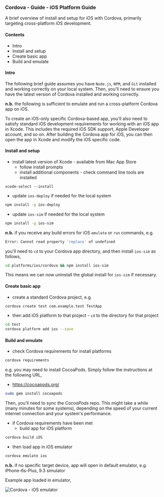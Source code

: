### Cordova - Guide - iOS Platform Guide

A brief overview of install and setup for iOS with Cordova, primarily targeting cross-platform iOS development.

#### Contents
* Intro
* Install and setup
* Create basic app
* Build and emulate

#### Intro
The following brief guide assumes you have `Node.js`, `NPM`, and `Git` installed and working correctly on your local system. Then, you'll need to ensure you have the latest version of Cordova installed and working correctly.

**n.b.** the following is sufficient to emulate and run a cross-platform Cordova app on iOS.

To create an iOS-only specific Cordova-based app, you'll also need to satisfy standard iOS development requirements for working with an iOS app in Xcode. This includes the required iOS SDK support, Apple Developer account, and so on. After building the Cordova app for iOS, you can then open the app in Xcode and modify the iOS specific code.

#### Install and setup
* install latest version of Xcode - available from Mac App Store
  * follow install prompts
  * install additional components - check command line tools are installed

```
xcode-select --install
```

* update `ios-deploy` if needed for the local system

```bash
npm install -g ios-deploy
```

* update `ios-sim` if needed for the local system

```bash
npm install -g ios-sim
```

**n.b.** if you receive any build errors for iOS `emulate` or `run` commands, e.g.

```bash
Error: Cannot read property 'replace' of undefined
```

you'll need to `cd` to your Cordova app directory, and then install `ios-sim` as follows,

```bash
cd platforms/ios/cordova && npm install ios-sim
```

This means we can now uninstall the global install for `ios-sim` if necessary.

<div style="page-break-after: always;"></div>

#### Create basic app

* create a standard Cordova project, e.g.

```bash
cordova create test com.example.test TestApp
```

* then add iOS platform to that project - `cd` to the directory for that project

```bash
cd test
cordova platform add ios --save
```

#### Build and emulate
* check Cordova requirements for install platforms

```bash
cordova requirements
```

e.g. you may need to install CocoaPods. Simply follow the instructions at the following URL,

  * https://cocoapods.org/

```bash
sudo gem install cocoapods
```

Then, you'll need to sync the *CocoaPods* repo. This might take a while (many minutes for some systems), depending on the speed of your current internet connection and your system's performance.

* if Cordova requirements have been met
  * build app for iOS platform

```bash
cordova build iOS
```

* then load app in iOS emulator

```bash
cordova emulate ios
```

**n.b.** if no specific target device, app will open in default emulator, e.g. iPhone-6s-Plus, 9.3 simulator

<div style="page-break-after: always;"></div>

Example app loaded in emulator,

![Cordova - iOS emulator](../media/images/cordova-ios-emulate.png)
